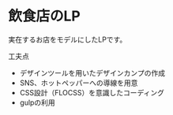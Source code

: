 # 飲食店のLP

実在するお店をモデルにしたLPです。

工夫点
- デザインツールを用いたデザインカンプの作成
- SNS、ホットペッパーへの導線を用意
- CSS設計（FLOCSS）を意識したコーディング
- gulpの利用
